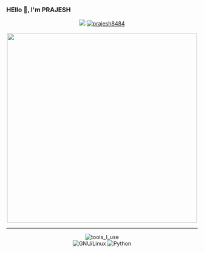 ### HEllo 👋, I'm PRAJESH
<p align="center">
<a href="https://github.com/prajesh8484"><img src="https://img.shields.io/github/followers/prajesh8484"></a>
<a href="https://github.com/prajesh8484"><img src="https://komarev.com/ghpvc/?username=prajesh8484&label=Profile%20views&color=green" alt="prajesh8484"></a>
<br><br>
<img src="https://user-images.githubusercontent.com/74038190/212284136-03988914-d899-44b4-b1d9-4eeccf656e44.gif" width="500">
</p>
<hr></hr>
<p align="center">
  <img src="https://img.shields.io/badge/-%F0%9F%9A%80%20Tools%20I%20use-orange" alt="tools_I_use">
  <br>
  <img src="https://img.shields.io/badge/Linux-FCC624?style=flat&logo=linux&logoColor=black" alt="GNU/Linux">
  <img src="https://img.shields.io/badge/Python-FFD43B?style=flat&logo=python&logoColor=darkgreen" alt="Python">


</p>
